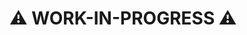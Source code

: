 # ⚠️ WORK-IN-PROGRESS ⚠️

<!--

[live-navigation] * {
  cursor: wait !important;
}

- `key=""` may be understood to imply uniqueness at first glance
  - Perhaps it would be nicer to have more structure in the key besides just a string.

- Currently `onload` may be adding a bunch of repeated JavaScript, adding to the size of the page. Perhaps we should do something similar to what we do in `local-css`?

  - Note that modifying the `textContent` of `<script>` tag only has immediate effect the first time(!) Subsequent modifications aren’t picked up by the browser (but you can always `eval()`).

- Make `onload` an `AsyncFunction`?

- Document

  - Reasons to prefer `fetch` over `EventSource`:
    - Features such as headers.
    - Implementors lost interest on `EventSource` (https://github.com/whatwg/html/issues/2177).
    - Free to use a more sensible event-stream format, such as NDJSON, instead of the weird `text/event-stream` format.
  - Reasons to have one event-stream connection per route, and close and reopen as you navigate, as opposed to a single persistent event-stream connection:
    - Session management would be awkward
    - Extra work to not have event-stream open for routes that don’t support them (otherwise it increases the server load for no good reason) (but most of the time people are on routes that support live updates, so it’s no big deal).
    - The live-updates middleware benefits from appearing after authentication and retrieval of things like course information. It’d be awkward to have it as a global middleware.
  - Reasons not to use the Visibility API:
    - First, the obvious pro: We could disconnect the live-updates event-stream when the tab isn’t showing, reducing the load on the server.
    - But we decided against it because we want to be able to have features such as changing a tab title to “2 unread messages,” even if the tab is on the background, and this requires the connection to the server to be kept alive.
  - Assumptions on `onload`:
    - It’s only safe to run `onload` once.
    - The code will be run again on live-navigation & live-update, and there may be some continuity in the form of tooltips & event handlers.
  - Redirects:
    - Use 307 (temporary) & 308 (permanent) on normal redirects. (They preserve the HTTP method on the new request.)
    - Use 303 on redirects after a `POST`. (It changes the HTTP method from `POST` to `GET` on the new request.) (Naturally, the same principle applies to other HTTP methods, including `PATCH`, `PUT`, `DELETE`, and so forth.)
    - Don’t use 302 (temporary) & 301 (permanent), because some browsers may change the method on redirect. Prefer 307 & 308 instead.
  - Curious fact about `.addEventListener("EVENT")` vs `.onEVENT = `: The order in which you put the `.onEVENT = ` adds an entry into the event listeners queue at that position, and subsequent `.onEVENT = `s replace that entry.

- Tests:
  - https://www.ssllabs.com/ssltest/
  - Content-Security-Policy
    - https://csp-evaluator.withgoogle.com
    - https://securityheaders.com
  - https://hstspreload.org

<details>

# My Version of morphdom

## Essential Features (And How It’s Different from morphdom and nanomorph)

- **Key.**
  - Serves two purposes:
    1. Distinguishes between components that rely on the same tag.
       - For example, `<div key="conversations">` and `<div key="new-conversation">`
       - Prevents trying to morph between completely unrelated components, which is a lot of unnecessary work compared to a complete replacement.
       - Also useful to force similar elements to be treated differently, for example, `<input>`s on live-updates, which otherwise would have their `value`s preserved.
       - Similar to React’s named components (`<TagsWhichStartWithACapitalLetter>`), and to nanomorph’s `data-nanomorph-component-id`.
       - When used for this purpose, may repeat between siblings (unlike React’s `key`s, but like `data-nanomorph-component-id`).
    2. Allows for reordering of list-like elements.
       - Similar to React’s `key`s.
       - When used for this purpose, shouldn’t repeat between siblings (like React’s `key`s).
  - Notes:
    - It’s okay to mix and match between these two purposes (2 is actually a subcase of 1).
    - Even when using for purpose 2, the only needs to be unique among siblings—it may repeat across the document (like React’s `key`s, unlike `id`s).
- **Longest Common Subsequence (LCS).**
  - Minimize modifications to the DOM in cases of insertions, deletions, and transpositions, particularly in the middle of the list of child nodes.
    - Preserve state such as scrolling position, input caret positions, CSS transitions, hidden state, and so forth.
  - May alleviate some of the manual work of assigning keys for purpose 1.
  - Performance-wise, minimizing modifications to the DOM makes things faster but computing the LCS makes things slower, and whether the trade-off is worth it is up in the air.
  - This is what React seems to do. Contrary to [their documentation](https://reactjs.org/docs/reconciliation.html#recursing-on-children), even without keys React recognizes an insertion in the middle of a list without `key`s.
  - Doesn’t handle the case of a subtree being moved from one part of the document to a completely unrelated part.
    - In that case, the subtree is deleted, and a new equivalent subtree is inserted at the destination.
    - Similar to React.
    - In practice this seems to be reasonable approach.
    - The reason for this heuristic is that this general problem of subtree similarity is slow to compute (O(n³)).
    - morphdom actually has a workaround for this using `id`s, but we haven’t implemented anything like that.
- Also, unlike morphdom and nanomorph, we don’t modify the destination DOM node (we use `.importNode()` instead) so you don’t have to discard it.

## Desirable Features

- Separate `diff` & `patch`, so that the `diff` may be done on the server, and the `patch` on the client.
  - This is more work for the server, but minimizes data on the wire and load on the client, which may be advantageous, particularly for people on mobile connections, in which case it’s reasonable to expect the internet to be slower and the device to be less powerful.

## Ideas

- Use `.isEqualNode()`.
  - Seems like a good idea in theory, but in practice may introduce overhead and something as simple as a new `html-for-javascript--<number>` makes nodes different.
  - Elm seems to do something similar, but because it uses a virtual DOM the `.isEqualNode()` boils down to comparison by identity. Besides, every part in the construction of the virtual DOM is cached, making things even faster. (But Elm makes you jump through some hoops to maintain the invariants that make all this possible. And it’s a different language to learn.)
- Right now, when a node isn’t an element (for example, it’s text, or a comment), its `.nodeValue` is part of its identity, which means in case some text has changed, we remove and add nodes. We could remove the `.nodeValue` from the identity and sync it, similar to how we sync attributes on elements.
  - Advantage: Possibly less addition/deletion of siblings.
  - Disadvantage: Possibly more shuffling things around, as we have less information for LCS.
- Maybe `<input type="file">` shouldn’t be morphed under some circumstances, because we can’t reset their `.files`.
- Add support for namespaced attributes?
- Add support for `<select>` & `<option>`? (See https://github.com/patrick-steele-idem/morphdom/blob/master/src/specialElHandlers.js & https://github.com/choojs/nanomorph/blob/master/lib/morph.js)

## Related Work

- **Similar Libraries.**
  - <https://npm.im/morphdom>
    - Transposition is only handled via `id`s, which are global, not scoped to siblings.
    - [Doesn’t handle well the case of insertions in the middle, losing state (for example, scrolling position) of siblings, because it detaches and reattaches them](https://github.com/patrick-steele-idem/morphdom/issues/200).
  - <https://npm.im/nanomorph>
    - Transposition is only handled via `id`s, which are global, not scoped to siblings.
      - Maybe it could be handled with `data-nanomorph-component-id`, but still, as far as I understand, it doesn’t do LCS, and probably detaches and reattaches elements similar to morphdom.
    - No lifecycle callbacks (though most of them are subsumed by other mechanisms, for example, `.isSameNode()`).
    - Transferring callback handlers seems heavy-handed (though it may be a good idea in practice).
  - Others
    - Rely on some notion of virtual DOM or introduce abstractions and opinions in terms of how components should be specified.
- **Implementations of the Algorithms (See below for Algorithms Themselves).**
  - https://github.com/YuJianrong/fast-array-diff
    - The output is minimal and the performance is good
    - Claims to use less memory but be slower than `diff`.
    - More popular
    - Ended up using it because it comes with ESM version in the npm package, making it easy to use with Rollup.
  - https://github.com/gliese1337/fast-myers-diff
    - The output is minimal and the performance is good
    - I’m not a huge fan of the generator-based API, but I understand its purpose
    - Reasons to not go with it:
      - It’s less popular than fast-array-diff
      - The npm package doesn’t include an ESM version. (We could always fetch the source, but that’s less ergonomic.)
  - https://github.com/kpdecker/jsdiff (diff)
    - Good, but may be a bit bloated, given that it solves several cases, for example, splitting text.
  - https://github.com/flitbit/diff (deep-diff)
    - Deal-breaker: Doesn’t generate optimal diffs.
  - https://github.com/AsyncBanana/microdiff
    - Deal-breaker: Doesn’t generate optimal diffs.
    - It’s focused on being fast, having a small bundle size, and supporting data structures such as `Date`s and cyclic objects.
  - https://github.com/wickedest/myers-diff
    - Text-only
  - https://github.com/tapirdata/mdiff
    - Weird API, doesn’t look as polished.
  - https://github.com/Two-Screen/symmetry/
    - [Doesn’t seem to be super-optimized](https://github.com/Two-Screen/symmetry/blob/86644f6585e714fe00a9bb7068980188abb7ba5b/src/diff.ts#L241).
    - Supports many data types, which is more than we need.
- **Algorithms.**
  - [React Reconciliation](https://reactjs.org/docs/reconciliation.html)
    - Claims to be linear time (`O(n)`), but it’s getting right some insertions in the middle of a list, which I don’t think one can do in linear time 🤷
  - LCS:
    - Myers
      - Canonical sources:
        - <http://www.xmailserver.org/diff2.pdf>
        - <https://publications.mpi-cbg.de/Miller_1985_5440.pdf>
      - Other people explaining it:
        - <https://blog.jcoglan.com/2017/02/12/the-myers-diff-algorithm-part-1/>
        - <https://blog.robertelder.org/diff-algorithm/>
        - <https://tiarkrompf.github.io/notes/?/diff-algorithm/>
      - Improvements:
        - <https://neil.fraser.name/writing/diff/>
        - <https://www.sciencedirect.com/science/article/abs/pii/002001909090035V>
      - Implementations:
        - <http://www.mathertel.de/Diff/>
        - <https://github.com/git/git/blob/a68dfadae5e95c7f255cf38c9efdcbc2e36d1931/xdiff/xdiffi.c> (see folder for alternative algorithms)
      - Notes:
        - It seems to be used by `diff`, `git`, and so forth.
    - Patching:
      - <https://neil.fraser.name/writing/patch/>
      - Notes:
        - This relevant when we get to the idea of doing diffing on the server and patching on the client.
        - It isn’t trivial because the client may have changed the DOM ever so slightly, and we must use the context to apply the patch, as well as deal with conflicts.
    - Wagner–Fischer
      - <https://dl.acm.org/doi/10.1145/321796.321811>
      - Notes:
        - This is the original dynamic-programming implementation that sidesteps the exponential complexity of the brute-force approach.
    - Heckel
      - <http://documents.scribd.com/docs/10ro9oowpo1h81pgh1as.pdf>
      - Notes:
        - Includes **move** operations.
        - Deal-breaker: Makes more inserts/deletes: <https://neil.fraser.name/writing/diff/> §2.3
    - Patience Diff
      - Original explanation: <https://bramcohen.livejournal.com/73318.html>
      - Other people explaining it:
        - <https://blog.jcoglan.com/2017/09/19/the-patience-diff-algorithm/>
        - <http://bryanpendleton.blogspot.com/2010/05/patience-diff.html>
        - <https://alfedenzo.livejournal.com/170301.html>
        - <https://stackoverflow.com/questions/40133534/is-gits-implementation-of-the-patience-diff-algorithm-correct/40159510#40159510>
      - Implementations:
        - <https://www.npmjs.com/package/patience-diff>
      - Notes:
        - Supposedly easy to implement and linear performance.
        - Focuses on making diffs readable, which isn’t a high priority for us.
        - Relies on the notion of low-frequency vs high-frequency elements, which may not be applicable.
        - Seems to be slower than Myers.
        - Deal-breaker: [Makes more insert/deletes](https://gist.github.com/roryokane/6f9061d3a60c1ba41237).
    - Surveys:
      - <https://en.wikipedia.org/wiki/Edit_distance>
      - <https://en.wikipedia.org/wiki/Longest_common_subsequence_problem>
      - <https://en.wikipedia.org/wiki/Diff>
      - <https://wordaligned.org/articles/longest-common-subsequence>
      - <https://wiki.c2.com/?DiffAlgorithm>
      - Includes the notion of blocks: <https://ably.com/blog/practical-guide-to-diff-algorithms>
        - I don’t that the notion of blocks apply because DOM manipulations don’t afford for that.
  - Sorting algorithms for `key`s:
    - Probably minimizes manipulation to the DOM in the general case: <https://en.wikipedia.org/wiki/Insertion_sort>
    - Probably minimizes manipulation to the DOM when the siblings have been reordered, but not inserted/deleted: <https://en.wikipedia.org/wiki/Cycle_sort>
    - May also be relevant: <https://en.wikipedia.org/wiki/Selection_sort>
    - And the merge part of Merge Sort may also be relevant: <https://en.wikipedia.org/wiki/Merge_sort>
  - Tree edit distance:
    - This would be the optimal solution because it finds subtree movements across the tree, not limited to reordering siblings at a given level. Unfortunately, it’s too costly to be practical, so it makes sense to follow React’s heuristic of handling that edge case by destructing and reconstructing the subtree. Effectively, this turns the tree edit distance into a bunch of LCS problems, which are more tractable.
    - https://grfia.dlsi.ua.es/ml/algorithms/references/editsurvey_bille.pdf
    - http://tree-edit-distance.dbresearch.uni-salzburg.at/
    - https://stackoverflow.com/questions/1065247/how-do-i-calculate-tree-edit-distance
    - https://dl.acm.org/doi/10.1145/2699485

# Nonstandard Tags (Custom Elements) & Attributes

- We actually end up doing the exact opposite of the “best practices” 😛
- We don’t use nonstandard tags (custom elements) (for example, `<x-conversations></x-conversations>`) (instead, we use `<div key="conversation"></div>`).
  - Pros:
    - Cleaner.
  - Cons:
    - May require a bit more of explicit styling, because by default custom tags are inline elements but most components behave like block elements.
    - Are less familiar to some people.
    - Dealbreaker: Don’t work well when the component relies on a tag that has intrinsic meaning, for example, `<button>`. In that case, it would require registering it with JavaScript, adding a polyfill for Safari, and so forth.
- We do use nonstandard attributes (for example, `key`, `onload`, and so forth).
  - Pros:
    - Cleaner.
  - Cons:
    - New developers could mistake these for standard attributes.
    - It may clash with standard attributes in the future.
      - In practice, we can cross that bridge when we get to it.
      - Besides, some attributes such as `key` are used by React, so they’re a de-facto standard.
  - We could just use `data-`, but that’s more verbose…
- Bonus “bad practice” 😛:
  - We add attributes to DOM elements as we see fit (for example, `element.tooltip`, and so forth).
  - `dataset` doesn’t work because some of these attributes aren’t strings.
  - We could have namespaced them, like Tippy.js does with `_tippy`.
  - Let’s wait for it to become a problem…
  - We aren’t using `<template>`s because they prevent `.querySelector()` from getting into them. In many cases (for example, tooltips), we actually want to `.querySelector("[onload]")`, and in cases we doing, we can always resort to `onloadpartial`.

</details>

# Testing

- Desirable features
  - Colocate tests and implementation
  - Snapshot
  - No globais
  - No separate executable
- Tools to use
  - https://nodejs.org/api/assert.html
  - Use process.on to register tests
  - https://github.com/substack/tape
- webpack (perhaps others) should be able to remove blocks of test from within the code when bundling.
- References
  - https://github.com/facebook/jest/tree/main/packages/jest-snapshot
  - https://kentcdodds.com/blog/colocation
  - https://users.rust-lang.org/t/should-unit-tests-really-be-put-in-the-same-file-as-the-source/62153/4
  - The D Programming Language supports writing unit tests inline with source
  - Pyret
  - Python doctests
  - https://github.com/eric1234/test_inline/wiki/Trade-offs
  - https://sergimansilla.com/blog/extending-js-inline-unit-tests/
  - https://news.ycombinator.com/item?id=6707168
  - https://github.com/facebook/jest/issues/4316
  - https://github.com/bowd/jest-same-file-tests
  - https://vitest.dev/guide/features.html#in-source-testing
